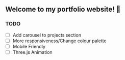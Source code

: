 ## Welcome to my portfolio website! 👋

### TODO
- [ ] Add carousel to projects section
- [ ] More responsiveness/Change colour palette
- [ ] Mobile Friendly
- [ ] Three.js Animation
